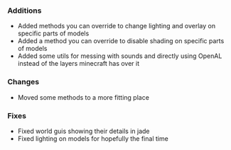 ### Additions
- Added methods you can override to change lighting and overlay on specific parts of models
- Added a method you can override to disable shading on specific parts of models
- Added some utils for messing with sounds and directly using OpenAL instead of the layers minecraft has over it

### Changes
- Moved some methods to a more fitting place

### Fixes
- Fixed world guis showing their details in jade
- Fixed lighting on models for hopefully the final time